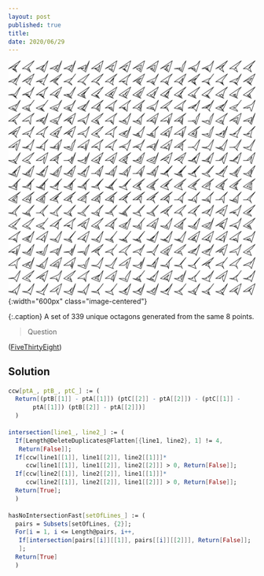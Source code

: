 ```yaml
---
layout: post
published: true
title: 
date: 2020/06/29
---
```


![](/img/2020-06-26-octagons.png){:width="600px" class="image-centered"}

{:.caption}
A set of $339$ unique octagons generated from the same $8$ points.

>Question

<!--more-->

([FiveThirtyEight](URL))

## Solution

```mathematica
ccw[ptA_, ptB_, ptC_] := (
  Return[(ptB[[1]] - ptA[[1]]) (ptC[[2]] - ptA[[2]]) - (ptC[[1]] - 
       ptA[[1]]) (ptB[[2]] - ptA[[2]])]
  )

intersection[line1_, line2_] := (
  If[Length@DeleteDuplicates@Flatten[{line1, line2}, 1] != 4, 
   Return[False]];
  If[ccw[line1[[1]], line1[[2]], line2[[1]]]*
     ccw[line1[[1]], line1[[2]], line2[[2]]] > 0, Return[False]];
  If[ccw[line2[[1]], line2[[2]], line1[[1]]]*
     ccw[line2[[1]], line2[[2]], line1[[2]]] > 0, Return[False]];
  Return[True];
  )
  
hasNoIntersectionFast[setOfLines_] := (
  pairs = Subsets[setOfLines, {2}];
  For[i = 1, i <= Length@pairs, i++,
   If[intersection[pairs[[i]][[1]], pairs[[i]][[2]]], Return[False]];
   ];
  Return[True]
  )
```

<br>

